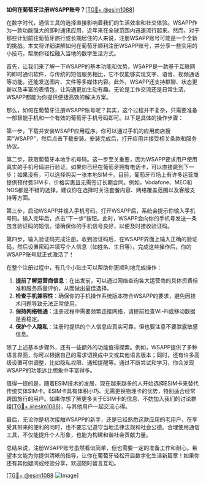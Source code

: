 **如何在葡萄牙注册WSAPP账号？**[[TG💪+ @esim1088](https://t.me/s/esim1088)]

在数字时代，通信工具的选择直接影响着我们的生活效率和社交体验。WSAPP作为一款功能强大的即时通讯应用，近年来在全球范围内迅速流行起来。然而，对于那些计划前往葡萄牙旅行或长期居住的人来说，注册WSAPP账号可能是一个全新的挑战。本文将详细讲解如何在葡萄牙顺利注册WSAPP账号，并分享一些实用的小技巧，帮助你轻松融入当地的数字生活方式。

首先，让我们来了解一下WSAPP的基本功能和优势。WSAPP是一款基于互联网的即时通讯软件，与传统的短信服务相比，它不仅能够实现文字、语音、视频通话等功能，还能发送图片、文件等多媒体内容。此外，WSAPP还支持群聊、状态更新以及丰富的表情包，让沟通更加生动有趣。无论是工作交流还是日常生活，WSAPP都能为你提供便捷高效的解决方案。

那么，如何在葡萄牙注册WSAPP账号呢？其实，这个过程并不复杂，只需要准备一部智能手机和一个有效的葡萄牙手机号码即可。以下是具体的操作步骤：

第一步，下载并安装WSAPP应用程序。你可以通过手机的应用商店搜索“WSAPP”，然后点击下载安装。安装完成后，打开应用并接受相关条款和服务协议。

第二步，获取葡萄牙本地手机号码。这一步至关重要，因为WSAPP要求用户使用真实的手机号码进行验证。如果你已经在葡萄牙拥有电话卡，可以直接跳到下一步；如果没有，可以选择购买一张本地SIM卡。目前，葡萄牙市场上有许多运营商提供预付费SIM卡，价格实惠且无需签订长期合同。例如，Vodafone、MEO和NOS都是不错的选择。建议你在选择时关注套餐内容、网络覆盖范围以及客服支持等方面。

第三步，启动WSAPP并输入手机号码。打开WSAPP后，系统会提示你输入手机号码。输入完毕后，点击“下一步”按钮。此时，WSAPP会向你的手机号发送一条包含验证码的短信。请确保你的手机信号良好，以便及时接收验证码。

第四步，输入验证码完成注册。收到验证码后，在WSAPP界面上输入正确的验证码，然后设置密码并填写个人信息（如姓名、生日等）。完成这些操作后，你的WSAPP账号就正式激活了！

在整个注册过程中，有几个小贴士可以帮助你更顺利地完成操作：

1. **提前了解运营商信息**：在出发前，可以通过网络查询各大运营商的具体资费标准和服务质量评价，从而做出最佳选择。
2. **检查手机兼容性**：确保你的手机操作系统版本符合WSAPP的要求，避免因技术问题导致无法正常使用。
3. **保持网络畅通**：注册过程中需要频繁连接网络，请提前检查Wi-Fi或移动数据是否稳定。
4. **保护个人隐私**：注册时提供的个人信息应真实可靠，但也要注意不要泄露敏感信息。

除了上述基本步骤外，还有一些额外的功能值得探索。例如，WSAPP提供了多种语言界面，你可以根据自己的需求切换成中文或其他语言版本；同时，还有许多高级设置可供调整，比如隐私权限、通知提醒等。通过不断尝试和学习，你会发现WSAPP的功能远比想象中丰富得多。

值得一提的是，随着ESIM技术的发展，现在越来越多的人开始选择ESIM卡来替代传统实体SIM卡。ESIM卡具有体积小巧、无需更换物理卡的优势，特别适合经常跨国旅行的用户。如果你想了解更多关于ESIM卡的信息，不妨加入我们的讨论群组[[TG💪+ @esim1088](https://t.me/s/esim1088)]，与其他用户一起交流心得。

最后，无论你是初次接触WSAPP的新手，还是已经熟悉这款应用的老用户，在享受其带来的便利的同时，也不要忘记遵守当地法律法规和社会公德。合理使用通信工具，不仅能提升个人形象，也能为构建和谐社会贡献力量。

总结来说，注册WSAPP账号虽然看似简单，但也需要一定的准备工作和耐心。希望本文能为你提供清晰的指导，让你在葡萄牙轻松开启数字化生活新篇章！如果你还有其他疑问或经验分享，欢迎随时留言互动。

[[TG💪+ @esim1088](https://t.me/s/esim1088) ![Image](https://i.postimg.cc/4NQfJmqS/Snipaste-2025-05-13-00-14-12.png)]